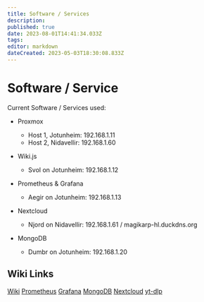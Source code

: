 ```yaml
---
title: Software / Services
description: 
published: true
date: 2023-08-01T14:41:34.033Z
tags: 
editor: markdown
dateCreated: 2023-05-03T18:30:08.833Z
---
```


# Software / Service
Current Software / Services used:

* Proxmox
	* Host 1, Jotunheim: 192.168.1.11
	* Host 2, Nidavellir: 192.168.1.60
* Wiki.js
	* Svol on Jotunheim: 192.168.1.12
* Prometheus & Grafana
	* Aegir on Jotunheim: 192.168.1.13
* Nextcloud
	* Njord on Nidavellir: 192.168.1.61 / magikarp-hl.duckdns.org

* MongoDB
	* Dumbr on Jotunheim: 192.168.1.20


## Wiki Links
[Wiki](/setup/software/wikijs)
[Prometheus](/setup/software/prometheus)
[Grafana](/setup/software/grafana)
[MongoDB](/setup/software/mongodb)
[Nextcloud](/setup/software/nextcloud)
[yt-dlp](/setup/software/yt-dlp)
